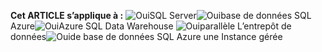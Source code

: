 <Token>**Cet ARTICLE s’applique à :** ![Oui](media/yes.png)SQL Server![Oui](media/yes.png)base de données SQL Azure![Oui](media/yes.png)Azure SQL Data Warehouse ![Oui](media/yes.png)parallèle L’entrepôt de données![Oui](media/yes.png)de base de données SQL Azure une Instance gérée </Token>

